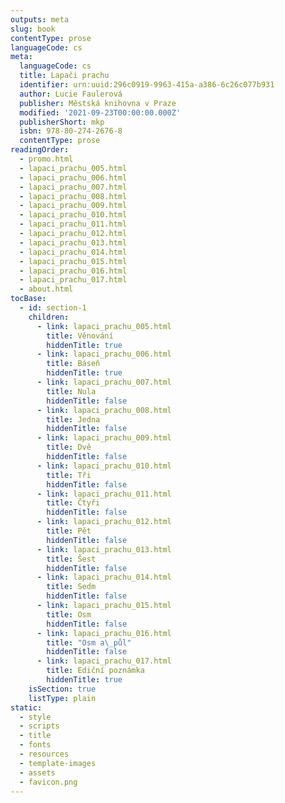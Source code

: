 ```yaml
---
outputs: meta
slug: book
contentType: prose
languageCode: cs
meta:
  languageCode: cs
  title: Lapači prachu
  identifier: urn:uuid:296c0919-9963-415a-a386-6c26c077b931
  author: Lucie Faulerová
  publisher: Městská knihovna v Praze
  modified: '2021-09-23T00:00:00.000Z'
  publisherShort: mkp
  isbn: 978-80-274-2676-8
  contentType: prose
readingOrder:
  - promo.html
  - lapaci_prachu_005.html
  - lapaci_prachu_006.html
  - lapaci_prachu_007.html
  - lapaci_prachu_008.html
  - lapaci_prachu_009.html
  - lapaci_prachu_010.html
  - lapaci_prachu_011.html
  - lapaci_prachu_012.html
  - lapaci_prachu_013.html
  - lapaci_prachu_014.html
  - lapaci_prachu_015.html
  - lapaci_prachu_016.html
  - lapaci_prachu_017.html
  - about.html
tocBase:
  - id: section-1
    children:
      - link: lapaci_prachu_005.html
        title: Věnování
        hiddenTitle: true
      - link: lapaci_prachu_006.html
        title: Báseň
        hiddenTitle: true
      - link: lapaci_prachu_007.html
        title: Nula
        hiddenTitle: false
      - link: lapaci_prachu_008.html
        title: Jedna
        hiddenTitle: false
      - link: lapaci_prachu_009.html
        title: Dvě
        hiddenTitle: false
      - link: lapaci_prachu_010.html
        title: Tři
        hiddenTitle: false
      - link: lapaci_prachu_011.html
        title: Čtyři
        hiddenTitle: false
      - link: lapaci_prachu_012.html
        title: Pět
        hiddenTitle: false
      - link: lapaci_prachu_013.html
        title: Šest
        hiddenTitle: false
      - link: lapaci_prachu_014.html
        title: Sedm
        hiddenTitle: false
      - link: lapaci_prachu_015.html
        title: Osm
        hiddenTitle: false
      - link: lapaci_prachu_016.html
        title: "Osm a\_půl"
        hiddenTitle: false
      - link: lapaci_prachu_017.html
        title: Ediční poznámka
        hiddenTitle: true
    isSection: true
    listType: plain
static:
  - style
  - scripts
  - title
  - fonts
  - resources
  - template-images
  - assets
  - favicon.png
---
```

